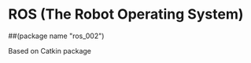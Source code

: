 # ROS (The Robot Operating System)

##(package name "ros_002")

       
Based on Catkin package

       
